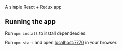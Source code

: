 A simple React + Redux app

## Running the app

Run `npm install` to install dependencies. 

Run `npm start` and open <localhost:7770> in your browser.
